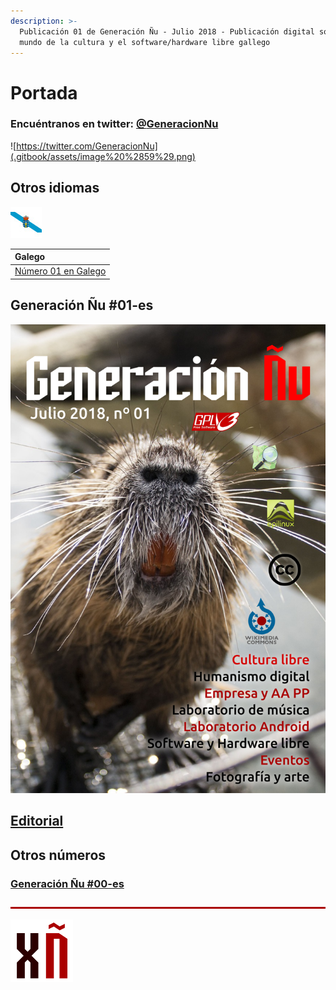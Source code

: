 ```yaml
---
description: >-
  Publicación 01 de Generación Ñu - Julio 2018 - Publicación digital sobre el
  mundo de la cultura y el software/hardware libre gallego
---
```


# Portada

### Encuéntranos en twitter: [@**GeneracionNu**](https://twitter.com/GeneracionNu)​

![https://twitter.com/GeneracionNu](.gitbook/assets/image%20%2859%29.png)

## Otros idiomas

![](.gitbook/assets/galego.png)

| Galego |
| :--- |
| [Número 01 en Galego](https://xeracion-gnu.gitbook.io/xeracion-gnu-01/) |

## Generación Ñu \#01-es

![Foto de la portada: https://pixabay.com/en/bieber-close-up-macro-grin-nose-1217466/ - CC0 Creative Commons](.gitbook/assets/portada_generacion_gnu-01-es.png)

## [Editorial](editorial.md)

## Otros números

### [Generación Ñu \#00-es](https://xeracion-gnu.gitbook.io/generacion-gnu-00-es/)

![](.gitbook/assets/image%20%2838%29.png)

![](.gitbook/assets/image%20%2812%29.png)

